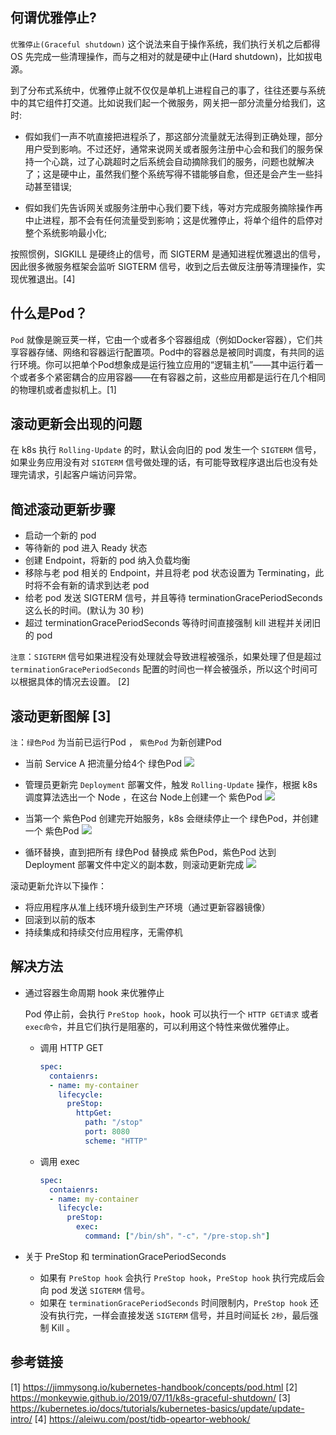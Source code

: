 ## 何谓优雅停止?
`优雅停止(Graceful shutdown)` 这个说法来自于操作系统，我们执行关机之后都得 OS 先完成一些清理操作，而与之相对的就是硬中止(Hard shutdown)，比如拔电源。

到了分布式系统中，优雅停止就不仅仅是单机上进程自己的事了，往往还要与系统中的其它组件打交道。比如说我们起一个微服务，网关把一部分流量分给我们，这时:

- 假如我们一声不吭直接把进程杀了，那这部分流量就无法得到正确处理，部分用户受到影响。不过还好，通常来说网关或者服务注册中心会和我们的服务保持一个心跳，过了心跳超时之后系统会自动摘除我们的服务，问题也就解决了；这是硬中止，虽然我们整个系统写得不错能够自愈，但还是会产生一些抖动甚至错误;

- 假如我们先告诉网关或服务注册中心我们要下线，等对方完成服务摘除操作再中止进程，那不会有任何流量受到影响；这是优雅停止，将单个组件的启停对整个系统影响最小化;

按照惯例，SIGKILL 是硬终止的信号，而 SIGTERM 是通知进程优雅退出的信号，因此很多微服务框架会监听 SIGTERM 信号，收到之后去做反注册等清理操作，实现优雅退出。[4]


## 什么是Pod？

`Pod` 就像是豌豆荚一样，它由一个或者多个容器组成（例如Docker容器），它们共享容器存储、网络和容器运行配置项。Pod中的容器总是被同时调度，有共同的运行环境。你可以把单个Pod想象成是运行独立应用的“逻辑主机”——其中运行着一个或者多个紧密耦合的应用容器——在有容器之前，这些应用都是运行在几个相同的物理机或者虚拟机上。[1]


## 滚动更新会出现的问题
在 k8s 执行 `Rolling-Update` 的时，默认会向旧的 pod 发生一个 `SIGTERM` 信号，如果业务应用没有对 `SIGTERM` 信号做处理的话，有可能导致程序退出后也没有处理完请求，引起客户端访问异常。


## 简述滚动更新步骤

- 启动一个新的 pod
- 等待新的 pod 进入 Ready 状态
- 创建 Endpoint，将新的 pod 纳入负载均衡
- 移除与老 pod 相关的 Endpoint，并且将老 pod 状态设置为 Terminating，此时将不会有新的请求到达老 pod
- 给老 pod 发送 SIGTERM 信号，并且等待 terminationGracePeriodSeconds 这么长的时间。(默认为 30 秒)
- 超过 terminationGracePeriodSeconds 等待时间直接强制 kill 进程并关闭旧的 pod

`注意`：`SIGTERM` 信号如果进程没有处理就会导致进程被强杀，如果处理了但是超过 `terminationGracePeriodSeconds` 配置的时间也一样会被强杀，所以这个时间可以根据具体的情况去设置。 [2]

## 滚动更新图解 [3]

`注`：`绿色Pod` 为当前已运行Pod ， `紫色Pod` 为新创建Pod

- 当前 Service A 把流量分给4个 绿色Pod
![](/img/rolling-update-1.png)

- 管理员更新完 `Deployment` 部署文件，触发 `Rolling-Update` 操作，根据 k8s 调度算法选出一个 Node ，在这台 Node上创建一个 紫色Pod
![](/img/rolling-update-2.png)

- 当第一个 紫色Pod 创建完开始服务，k8s 会继续停止一个 绿色Pod，并创建一个 紫色Pod
![](/img/rolling-update-3.png)

- 循环替换，直到把所有 绿色Pod 替换成 紫色Pod，紫色Pod 达到 Deployment 部署文件中定义的副本数，则滚动更新完成
![](/img/rolling-update-4.png)


滚动更新允许以下操作：

- 将应用程序从准上线环境升级到生产环境（通过更新容器镜像）
- 回滚到以前的版本
- 持续集成和持续交付应用程序，无需停机

## 解决方法

- 通过容器生命周期 hook 来优雅停止

    Pod 停止前，会执行 `PreStop hook`，hook 可以执行一个 `HTTP GET请求` 或者 `exec命令`，并且它们执行是阻塞的，可以利用这个特性来做优雅停止。

    - 调用 HTTP GET
        ```yaml
		spec:
		  contaienrs:
		  - name: my-container
		    lifecycle:
		      preStop:
		        httpGet:
		          path: "/stop"
		          port: 8080
		          scheme: "HTTP"
        ```

    - 调用 exec
        ```yaml
		spec:
		  contaienrs:
		  - name: my-container
		    lifecycle:
		      preStop:
		        exec:
		          command: ["/bin/sh"，"-c"，"/pre-stop.sh"]
        ```


- 关于 PreStop 和 terminationGracePeriodSeconds

    - 如果有 `PreStop hook` 会执行 `PreStop hook`，`PreStop hook` 执行完成后会向 pod 发送 `SIGTERM` 信号。
    - 如果在 `terminationGracePeriodSeconds` 时间限制内，`PreStop hook` 还没有执行完，一样会直接发送 `SIGTERM` 信号，并且时间延长 `2秒`，最后强制 Kill 。

## 参考链接
[1] https://jimmysong.io/kubernetes-handbook/concepts/pod.html
[2] https://monkeywie.github.io/2019/07/11/k8s-graceful-shutdown/
[3] https://kubernetes.io/docs/tutorials/kubernetes-basics/update/update-intro/
[4] https://aleiwu.com/post/tidb-opeartor-webhook/